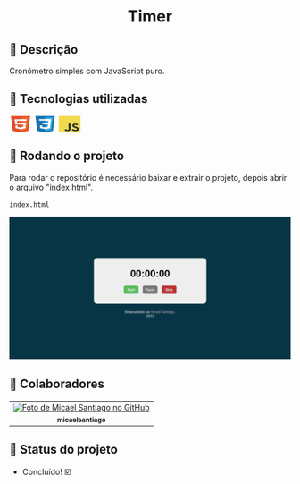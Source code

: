 <h1 align="center">Timer</h1>

## :memo: Descrição
Cronômetro simples com JavaScript puro.

## :wrench: Tecnologias utilizadas
<div align="left">
  <img align="center" alt="HTML" height="30" width="40" src="https://raw.githubusercontent.com/devicons/devicon/master/icons/html5/html5-original.svg">
  <img align="center" alt="HTML" height="30" width="40" src="https://raw.githubusercontent.com/devicons/devicon/master/icons/css3/css3-original.svg">
  <img align="center" alt="HTML" height="30" width="40" src="https://raw.githubusercontent.com/devicons/devicon/master/icons/javascript/javascript-original.svg">
</div>

## :rocket: Rodando o projeto
Para rodar o repositório é necessário baixar e extrair o projeto, depois abrir o arquivo "index.html".
```
index.html
```

![Foto do projeto rodando](/screenshot.png)

## :handshake: Colaboradores
<table>
  <tr>
    <td align="center">
      <a href="http://github.com/micaelsantiago">
        <img src="https://avatars.githubusercontent.com/u/83787168?v=4" width="100px;" alt="Foto de Micael Santiago no GitHub"/><br>
        <sub>
          <b>micaelsantiago</b>
        </sub>
      </a>
    </td>
  </tr>
</table>

## :dart: Status do projeto
* Concluído! :ballot_box_with_check:
